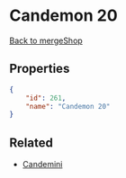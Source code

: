 # Candemon 20

<no description available>

[Back to mergeShop](../merge-shops.md)

## Properties

```json
{
    "id": 261,
    "name": "Candemon 20"
}
```

## Related

- [Candemini](../items/16606-candemini.md)

